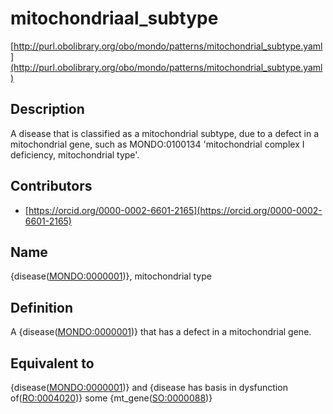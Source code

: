 # mitochondriaal_subtype 

[http://purl.obolibrary.org/obo/mondo/patterns/mitochondrial_subtype.yaml](http://purl.obolibrary.org/obo/mondo/patterns/mitochondrial_subtype.yaml)
## Description 

A disease that is classified as a mitochondrial subtype, due to a defect in a mitochondrial gene, such as MONDO:0100134 'mitochondrial complex I deficiency, mitochondrial type'.
## Contributors 
* [https://orcid.org/0000-0002-6601-2165](https://orcid.org/0000-0002-6601-2165) 
## Name 

{disease\([MONDO:0000001](http://purl.obolibrary.org/obo/MONDO_0000001)\)}, mitochondrial type

## Definition 

A {disease\([MONDO:0000001](http://purl.obolibrary.org/obo/MONDO_0000001)\)} that has a defect in a mitochondrial gene.

## Equivalent to 

{disease\([MONDO:0000001](http://purl.obolibrary.org/obo/MONDO_0000001)\)} and {disease has basis in dysfunction of\([RO:0004020](http://purl.obolibrary.org/obo/RO_0004020)\)} some {mt_gene\([SO:0000088](http://purl.obolibrary.org/obo/SO_0000088)\)}

